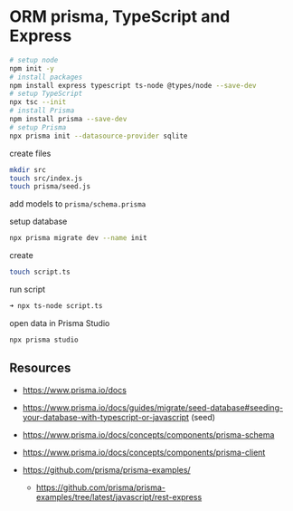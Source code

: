 # ORM prisma, TypeScript and Express

```bash
# setup node
npm init -y
# install packages
npm install express typescript ts-node @types/node --save-dev
# setup TypeScript
npx tsc --init
# install Prisma
npm install prisma --save-dev
# setup Prisma
npx prisma init --datasource-provider sqlite
```

create files

```bash
mkdir src
touch src/index.js
touch prisma/seed.js
```

add models to `prisma/schema.prisma`

setup database

```bash
npx prisma migrate dev --name init
```

create

```bash
touch script.ts
```

run script

```bash
➜ npx ts-node script.ts
```

open data in Prisma Studio

```bash
npx prisma studio
```

## Resources

- https://www.prisma.io/docs
- https://www.prisma.io/docs/guides/migrate/seed-database#seeding-your-database-with-typescript-or-javascript (seed)
- https://www.prisma.io/docs/concepts/components/prisma-schema
- https://www.prisma.io/docs/concepts/components/prisma-client

- https://github.com/prisma/prisma-examples/
  - https://github.com/prisma/prisma-examples/tree/latest/javascript/rest-express
